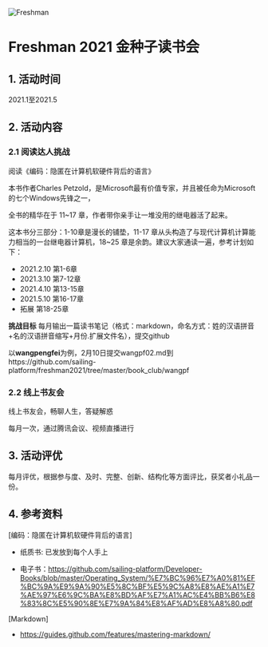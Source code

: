![Freshman](https://raw.githubusercontent.com/sailing-platform/freshman2021/main/d01373f082025aaf83d9f63df7edab64024f1a58.jpg)

# Freshman 2021 金种子读书会

## 1. 活动时间

2021.1至2021.5

## 2. 活动内容

### 2.1 阅读达人挑战

阅读《编码：隐匿在计算机软硬件背后的语言》 

本书作者Charles Petzold，是Microsoft最有价值专家，并且被任命为Microsoft的七个Windows先锋之一，

全书的精华在于 11~17 章，作者带你亲手让一堆没用的继电器活了起来。

这本书分三部分：1-10章是漫长的铺垫，11-17 章从头构造了与现代计算机计算能力相当的一台继电器计算机，18~25 章是余韵。建议大家通读一遍，参考计划如下：

- 2021.2.10 第1-6章
- 2021.3.10 第7-12章
- 2021.4.10 第13-15章
- 2021.5.10 第16-17章
- 拓展 第18-25章

**挑战目标** 每月输出一篇读书笔记（格式：markdown，命名方式：姓的汉语拼音+名的汉语拼音缩写+月份.扩展文件名），提交github

以**wangpengfei**为例，2月10日提交wangpf02.md到https://github.com/sailing-platform/freshman2021/tree/master/book_club/wangpf

### 2.2 线上书友会

线上书友会，畅聊人生，答疑解惑

每月一次，通过腾讯会议、视频直播进行

## 3. 活动评优

每月评优，根据参与度、及时、完整、创新、结构化等方面评比，获奖者小礼品一份。

## 4. 参考资料

[编码：隐匿在计算机软硬件背后的语言]

- 纸质书: 已发放到每个人手上

- 电子书：https://github.com/sailing-platform/Developer-Books/blob/master/Operating_System/%E7%BC%96%E7%A0%81%EF%BC%9A%E9%9A%90%E5%8C%BF%E5%9C%A8%E8%AE%A1%E7%AE%97%E6%9C%BA%E8%BD%AF%E7%A1%AC%E4%BB%B6%E8%83%8C%E5%90%8E%E7%9A%84%E8%AF%AD%E8%A8%80.pdf

[Markdown]

- https://guides.github.com/features/mastering-markdown/
